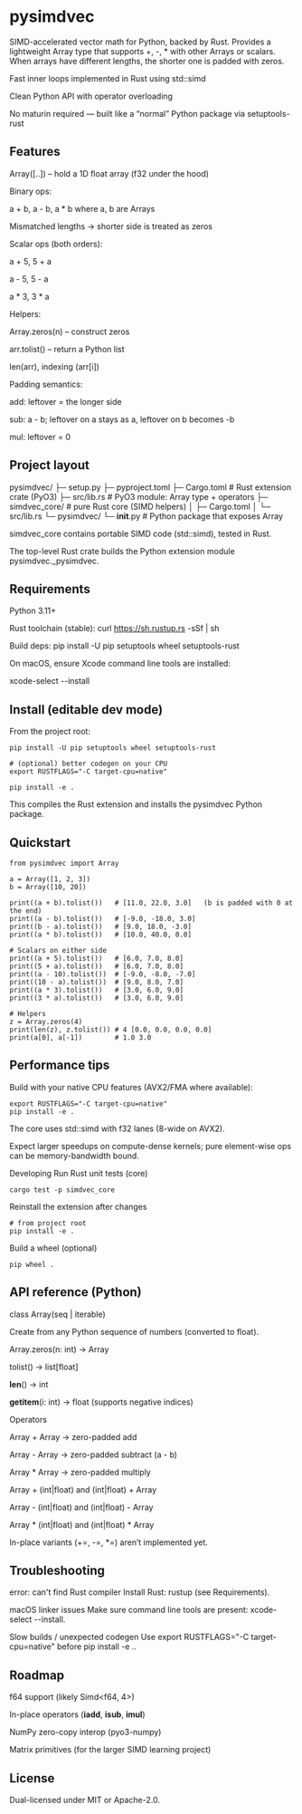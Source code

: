 # pysimdvec

SIMD-accelerated vector math for Python, backed by Rust.
Provides a lightweight Array type that supports +, -, * with other Arrays or scalars.
When arrays have different lengths, the shorter one is padded with zeros.

Fast inner loops implemented in Rust using std::simd

Clean Python API with operator overloading

No maturin required — built like a “normal” Python package via setuptools-rust

## Features

Array([..]) – hold a 1D float array (f32 under the hood)

Binary ops:

a + b, a - b, a * b where a, b are Arrays

Mismatched lengths → shorter side is treated as zeros

Scalar ops (both orders):

a + 5, 5 + a

a - 5, 5 - a

a * 3, 3 * a

Helpers:

Array.zeros(n) – construct zeros

arr.tolist() – return a Python list

len(arr), indexing (arr[i])

Padding semantics:

add: leftover = the longer side

sub: a - b; leftover on a stays as a, leftover on b becomes -b

mul: leftover = 0

## Project layout
pysimdvec/
├─ setup.py
├─ pyproject.toml
├─ Cargo.toml                 # Rust extension crate (PyO3)
├─ src/lib.rs                 # PyO3 module: Array type + operators
├─ simdvec_core/              # pure Rust core (SIMD helpers)
│  ├─ Cargo.toml
│  └─ src/lib.rs
└─ pysimdvec/
   └─ __init__.py             # Python package that exposes Array


simdvec_core contains portable SIMD code (std::simd), tested in Rust.

The top-level Rust crate builds the Python extension module pysimdvec._pysimdvec.

## Requirements

Python 3.11+

Rust toolchain (stable): curl https://sh.rustup.rs -sSf | sh

Build deps: pip install -U pip setuptools wheel setuptools-rust

On macOS, ensure Xcode command line tools are installed:

xcode-select --install

## Install (editable dev mode)

From the project root:
```
pip install -U pip setuptools wheel setuptools-rust

# (optional) better codegen on your CPU
export RUSTFLAGS="-C target-cpu=native"

pip install -e .
```

This compiles the Rust extension and installs the pysimdvec Python package.

## Quickstart
```
from pysimdvec import Array

a = Array([1, 2, 3])
b = Array([10, 20])

print((a + b).tolist())   # [11.0, 22.0, 3.0]   (b is padded with 0 at the end)
print((a - b).tolist())   # [-9.0, -18.0, 3.0]
print((b - a).tolist())   # [9.0, 18.0, -3.0]
print((a * b).tolist())   # [10.0, 40.0, 0.0]

# Scalars on either side
print((a + 5).tolist())   # [6.0, 7.0, 8.0]
print((5 + a).tolist())   # [6.0, 7.0, 8.0]
print((a - 10).tolist())  # [-9.0, -8.0, -7.0]
print((10 - a).tolist())  # [9.0, 8.0, 7.0]
print((a * 3).tolist())   # [3.0, 6.0, 9.0]
print((3 * a).tolist())   # [3.0, 6.0, 9.0]

# Helpers
z = Array.zeros(4)
print(len(z), z.tolist()) # 4 [0.0, 0.0, 0.0, 0.0]
print(a[0], a[-1])        # 1.0 3.0
```
## Performance tips

Build with your native CPU features (AVX2/FMA where available):
```
export RUSTFLAGS="-C target-cpu=native"
pip install -e .
```

The core uses std::simd with f32 lanes (8-wide on AVX2).

Expect larger speedups on compute-dense kernels; pure element-wise ops can be memory-bandwidth bound.

Developing
Run Rust unit tests (core)
```
cargo test -p simdvec_core
```

Reinstall the extension after changes
```
# from project root
pip install -e .
```
Build a wheel (optional)
```
pip wheel .
```
## API reference (Python)
class Array(seq | iterable)

Create from any Python sequence of numbers (converted to float).

Array.zeros(n: int) -> Array

tolist() -> list[float]

__len__() -> int

__getitem__(i: int) -> float (supports negative indices)

Operators

Array + Array → zero-padded add

Array - Array → zero-padded subtract (a - b)

Array * Array → zero-padded multiply

Array + (int|float) and (int|float) + Array

Array - (int|float) and (int|float) - Array

Array * (int|float) and (int|float) * Array

In-place variants (+=, -=, *=) aren’t implemented yet.

## Troubleshooting

error: can't find Rust compiler
Install Rust: rustup (see Requirements).

macOS linker issues
Make sure command line tools are present: xcode-select --install.

Slow builds / unexpected codegen
Use export RUSTFLAGS="-C target-cpu=native" before pip install -e ..

## Roadmap

f64 support (likely Simd<f64, 4>)

In-place operators (__iadd__, __isub__, __imul__)

NumPy zero-copy interop (pyo3-numpy)

Matrix primitives (for the larger SIMD learning project)

## License

Dual-licensed under MIT or Apache-2.0.
